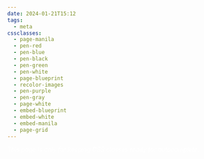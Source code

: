 ```yaml
---
date: 2024-01-21T15:12
tags:
  - meta
cssclasses:
  - page-manila
  - pen-red
  - pen-blue
  - pen-black
  - pen-green
  - pen-white
  - page-blueprint
  - recolor-images
  - pen-purple
  - pen-gray
  - page-white
  - embed-blueprint
  - embed-white
  - embed-manila
  - page-grid
---
```

<div style="background-color=black;color:white">
<i>This page is only for keeping CSS classes ready for autocomplete.</i>
</div>
